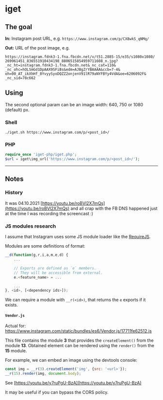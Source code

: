 # iget

## The goal

**In:** Instagram post URL, e.g. `https://www.instagram.com/p/CX8wkS_qNMq/`

**Out:** URL of the post image, e.g.
```
https://instagram.fdnk3-1.fna.fbcdn.net/v/t51.2885-15/e35/s1080x1080/
269961451_836551910434198_8806515854959711608_n.jpg?
_nc_ht=instagram.fdnk3-1.fna.fbcdn.net&_nc_cat=110&
_nc_ohc=hOLSmGd1DpAAX9SFiBs&edm=AJBgZrYBAAAA&ccb=7-4&
oh=00_AT_ikXhHf_8YvyySyoDQZZ2onjenV91lR79aNYFBYy4VdA&oe=6206092F&
_nc_sid=78c662
```

## Using

The second optional param can be an image width: 640, 750 or 1080 (default) px.

### Shell

`./iget.sh https://www.instagram.com/p/<post_id>/`

### PHP

```php
require_once 'iget-php/iget.php';
$url = iget\img_url('https://www.instagram.com/p/<post_id>/');
```

---

## Notes

### History

It was 04.10.2021 [https://youtu.be/roBVl2X7mQs](https://youtu.be/roBVl2X7mQs) 
and all crap with the FB DNS happened just at the time I was recording the 
screencast :)

### JS modules research

I assume that Instagram uses some JS module loader like the 
[RequireJS](https://requirejs.org).

Modules are some definitions of format:

```javascript
__d(function(g,r,i,a,m,e,d) {
    ...

    // Exports are defined as `e` members.
    // They will be accessible from external.
    e.<feature_name> = ...

    ...
}, <id>, [<dependency ids>]);
```

We can require a module with `__r(<id>)`, that returns the `e` exports if 
it exists.

#### `Vendor.js`

Actual for: 
https://www.instagram.com/static/bundles/es6/Vendor.js/17711fe62512.js

This file contains the module **3** that provides the `createElement()` from 
the module **13**. Obtained element can be rendered using the `render()` from 
the **15** module.

For example, we can embed an image using the devtools console:

```javascript
const img = __r(3).createElement('img', {src: '<url>'});
__r(15).render(img, document.body);
```

See [https://youtu.be/y7ruPgU-BzA](https://youtu.be/y7ruPgU-BzA)

It may be useful if you can bypass the CORS policy.
